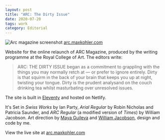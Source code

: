 ```yaml
---
layout: post
title: "ARC: The Dirty Issue"
date: 2020-07-20
tags: work
category: Editorial
---
```


![Arc magazine screenshot](/assets/arc.png)
[arc.maxkohler.com](https://arc.maxkohler.com/)

Website for the online relaunch of ARC Magazine, produced by the writing programme at the Royal College of Art. The editors write:

> ARC: THE DIRTY ISSUE be­gan as a com­mit­ment to grap­pling with the things you may nor­mally retch at — or pre­fer to ig­nore en­tirely. Dirty is that squirm in the back of your brain that keeps you up at night, twist­ing your tongue. Dirty is the pru­dent analysand on the couch drink­ing tea whilst mas­tur­bat­ing over un­re­solved is­sues.

The site is built in [Eleventy](https://www.11ty.dev/) and hosted on Netlify.

It's Set in _Swiss Works_ by Ian Party, _Arial Regular_ by Robin Nicholas and Patricia Saunder, and _ARC Regular_ (a modified version of _Times_) by William Jacobson. Art direction by [Maya Guileva](https://mayagulieva.com/) and [William Jacobson](https://www.williamjacobson.se/), design and code by me.

View the live site at [arc.maxkohler.com](https://arc.maxkohler.com)
